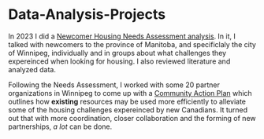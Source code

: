 # Data-Analysis-Projects

In 2023 I did a [Newcomer Housing Needs Assessment analysis](https://mansomanitoba.ca/wp-content/uploads/2023/10/Needs-Assessment-Final-Oct-2023.pdf). In it, I talked with newcomers to the province of Manitoba, and specificlaly the city of Winnipeg, individually and in groups about what challenges they expereinced when looking for housing. I also reviewed literature and analyzed data. 

Following the Needs Assessment, I worked with some 20 partner organizations in Winnipeg to come up with a [Community Action Plan](https://mansomanitoba.ca/resources/partnerships-for-better-housing-a-newcomer-housing-needs-assessment-by-altered-minds/) which outlines how **existing** resources may be used more efficiently to alleviate some of the housing challenges expereinced by new Canadians. It turned out that with more coordination, closer collaboration and the forming of new partnerships, *a lot* can be done.
